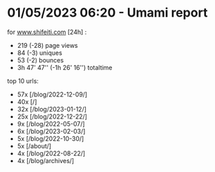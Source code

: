 # 01/05/2023 06:20 - Umami report
for www.shifeiti.com [24h] :

 - 219 (-28) page views
 - 84 (-3) uniques
 - 53 (-2) bounces
 - 3h 47' 47'' (-1h 26' 16'') totaltime


top 10 urls:
 - 57x [/blog/2022-12-09/]
 - 40x [/]
 - 32x [/blog/2023-01-12/]
 - 25x [/blog/2022-12-22/]
 - 9x [/blog/2022-05-07/]
 - 6x [/blog/2023-02-03/]
 - 5x [/blog/2022-10-30/]
 - 5x [/about/]
 - 4x [/blog/2022-08-22/]
 - 4x [/blog/archives/]


